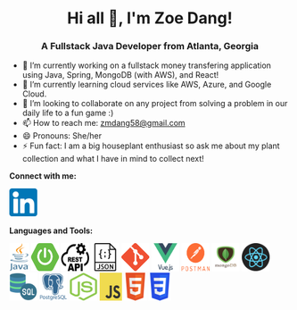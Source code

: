 <h1 align='center'>Hi all 👋, I'm Zoe Dang!</h1>

<h3 align='center'>A Fullstack Java Developer from Atlanta, Georgia</h3>

<ul>
        <li>🔭 I’m currently working on a fullstack money transfering application using Java, Spring, MongoDB (with AWS), and React!</li>
        <li>🌱 I’m currently learning cloud services like AWS, Azure, and Google Cloud.</li>
        <li>👯 I’m looking to collaborate on any project from solving a problem in our daily life to a fun game :)</li>
        <li>📫 How to reach me: <a href="mailto:zmdang58@gmail.com"> zmdang58@gmail.com</a></li>
        <li>😄 Pronouns: She/her</li>
        <li>⚡ Fun fact: I am a big houseplant enthusiast so ask me about my plant collection and what I have in mind to collect next!</li>
</ul>

<strong>Connect with me:</strong>
<p><a href="https://www.linkedin.com/in/zoe-dang/">
        <img src="/logos/linkedin.png" alt="LinkedIn" width="50" height="50">
</a></p>

<strong>Languages and Tools:</strong>
<p>
        <img src="/logos/java.png" alt="java" width="35" height="50">
        <img src="/logos/springboot.png" alt="spring" width="50" height="50">
        <img src="/logos/api.webp" alt="api" width="50" height="50">
        <img src="/logos/json.png" alt="json" width="50" height="50">
        <img src="/logos/git.png" alt="git" width="50" height="50">
         <img src="/logos/vue.png" alt="vue" width="50" height="50">
        <img src="/logos/postman.png" alt="postman" width="50" height="50">
        <img src="/logos/mongodb.png" alt="mongo" width="50" height="50">
        <img src="/logos/react.png" alt="react" width="50" height="50">
        <img src="/logos/sql.png" alt="sql" width="50" height="50">
        <img src="/logos/postgres.png" alt="postgres" width="50" height="50">
        <img src="/logos/nodejs.png" alt="noejs" width="50" height="50">
        <img src="/logos/javascript.png" alt="javascript" width="40" height="50">
        <img src="/logos/html.png" alt="html" width="40" height="50">
        <img src="/logos/css.png" alt="css" width="40" height="50">       
</p>
